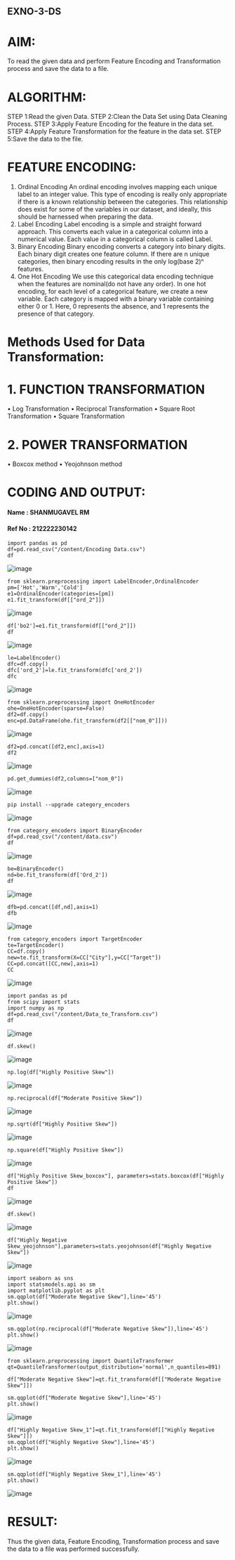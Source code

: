 ## EXNO-3-DS

# AIM:
To read the given data and perform Feature Encoding and Transformation process and save the data to a file.

# ALGORITHM:
STEP 1:Read the given Data.
STEP 2:Clean the Data Set using Data Cleaning Process.
STEP 3:Apply Feature Encoding for the feature in the data set.
STEP 4:Apply Feature Transformation for the feature in the data set.
STEP 5:Save the data to the file.

# FEATURE ENCODING:
1. Ordinal Encoding
An ordinal encoding involves mapping each unique label to an integer value. This type of encoding is really only appropriate if there is a known relationship between the categories. This relationship does exist for some of the variables in our dataset, and ideally, this should be harnessed when preparing the data.
2. Label Encoding
Label encoding is a simple and straight forward approach. This converts each value in a categorical column into a numerical value. Each value in a categorical column is called Label.
3. Binary Encoding
Binary encoding converts a category into binary digits. Each binary digit creates one feature column. If there are n unique categories, then binary encoding results in the only log(base 2)ⁿ features.
4. One Hot Encoding
We use this categorical data encoding technique when the features are nominal(do not have any order). In one hot encoding, for each level of a categorical feature, we create a new variable. Each category is mapped with a binary variable containing either 0 or 1. Here, 0 represents the absence, and 1 represents the presence of that category.

# Methods Used for Data Transformation:
  # 1. FUNCTION TRANSFORMATION
• Log Transformation
• Reciprocal Transformation
• Square Root Transformation
• Square Transformation
  # 2. POWER TRANSFORMATION
• Boxcox method
• Yeojohnson method

# CODING AND OUTPUT:
#### Name : SHANMUGAVEL RM
#### Ref No : 212222230142
```
import pandas as pd
df=pd.read_csv("/content/Encoding Data.csv")
df
```
![image](https://github.com/22008650/EXNO-3-DS/assets/122548204/605e13a3-5e7d-48d1-b849-4fc92477bc5e)

```
from sklearn.preprocessing import LabelEncoder,OrdinalEncoder
pm=['Hot','Warm','Cold']
e1=OrdinalEncoder(categories=[pm])
e1.fit_transform(df[["ord_2"]])
```
![image](https://github.com/22008650/EXNO-3-DS/assets/122548204/b89b1882-1a2e-4f3d-800f-d29026e91603)


```
df['bo2']=e1.fit_transform(df[["ord_2"]])
df
```
![image](https://github.com/22008650/EXNO-3-DS/assets/122548204/bab8d528-dec6-4866-aac4-488ac89c96ba)

```
le=LabelEncoder()
dfc=df.copy()
dfc['ord_2']=le.fit_transform(dfc['ord_2'])
dfc
```
![image](https://github.com/22008650/EXNO-3-DS/assets/122548204/70cc74f8-4bf9-4a47-8104-663444df062d)

```
from sklearn.preprocessing import OneHotEncoder
ohe=OneHotEncoder(sparse=False)
df2=df.copy()
enc=pd.DataFrame(ohe.fit_transform(df2[["nom_0"]]))
```
![image](https://github.com/22008650/EXNO-3-DS/assets/122548204/f571ed58-56ad-4939-8a31-b8b00b89081f)


```
df2=pd.concat([df2,enc],axis=1)
df2
```
![image](https://github.com/22008650/EXNO-3-DS/assets/122548204/1d15705d-75a7-4de6-b8d1-3eb577b694b1)

```
pd.get_dummies(df2,columns=["nom_0"])
```
![image](https://github.com/22008650/EXNO-3-DS/assets/122548204/927828d3-f11f-44ea-87fc-a39fac4c2c09)


```
pip install --upgrade category_encoders
```
![image](https://github.com/22008650/EXNO-3-DS/assets/122548204/20ed386a-e4b1-4109-b042-00e62efc6286)

```
from category_encoders import BinaryEncoder
df=pd.read_csv("/content/data.csv")
df
```
![image](https://github.com/22008650/EXNO-3-DS/assets/122548204/65d66e02-a658-482e-b796-056f862d6ddf)

```
be=BinaryEncoder()
nd=be.fit_transform(df['Ord_2'])
df
```
![image](https://github.com/22008650/EXNO-3-DS/assets/122548204/62b3adca-dbe5-4f01-8969-3218e8b0a45f)


```
dfb=pd.concat([df,nd],axis=1)
dfb
```
![image](https://github.com/22008650/EXNO-3-DS/assets/122548204/ff028c2f-d75e-438d-bc7c-b349b6359d2d)

```
from category_encoders import TargetEncoder
te=TargetEncoder()
CC=df.copy()
new=te.fit_transform(X=CC["City"],y=CC["Target"])
CC=pd.concat([CC,new],axis=1)
CC
```
![image](https://github.com/22008650/EXNO-3-DS/assets/122548204/175ed370-1502-4ca4-b137-3f2215dfc2af)


```
import pandas as pd
from scipy import stats
import numpy as np
df=pd.read_csv("/content/Data_to_Transform.csv")
df
```
![image](https://github.com/22008650/EXNO-3-DS/assets/122548204/425d6386-3cea-481d-bd64-e52376368df8)

```
df.skew()
```
![image](https://github.com/22008650/EXNO-3-DS/assets/122548204/02b25bdf-9bb7-4785-be78-fafdc47af83c)

```
np.log(df["Highly Positive Skew"])
```
![image](https://github.com/22008650/EXNO-3-DS/assets/122548204/240e95ed-5a07-4d9d-a379-a68fb25bb43a)


```
np.reciprocal(df["Moderate Positive Skew"])
```
![image](https://github.com/22008650/EXNO-3-DS/assets/122548204/b9e141b3-c952-4075-baff-ae7694ed7e6c)


```
np.sqrt(df["Highly Positive Skew"])
```
![image](https://github.com/22008650/EXNO-3-DS/assets/122548204/753f1c4b-8914-473a-b9f8-2350f99516e1)


```
np.square(df["Highly Positive Skew"])
```
![image](https://github.com/22008650/EXNO-3-DS/assets/122548204/e2c672f8-32cc-4ed8-9937-f2f87b647ceb)


```
df["Highly Positive Skew_boxcox"], parameters=stats.boxcox(df["Highly Positive Skew"])
df
```
![image](https://github.com/22008650/EXNO-3-DS/assets/122548204/6e5c3d01-3fad-49ef-a59e-4b321810d95e)


```
df.skew()
```
![image](https://github.com/22008650/EXNO-3-DS/assets/122548204/f4e7305f-5e0e-4c78-9759-49b83495ad21)


```
df["Highly Negative Skew_yeojohnson"],parameters=stats.yeojohnson(df["Highly Negative Skew"])
```
![image](https://github.com/22008650/EXNO-3-DS/assets/122548204/7d43f3c8-3d8d-473b-ba49-798e774d515d)


```
import seaborn as sns
import statsmodels.api as sm
import matplotlib.pyplot as plt
sm.qqplot(df["Moderate Negative Skew"],line='45')
plt.show()
```
![image](https://github.com/22008650/EXNO-3-DS/assets/122548204/35eeaf6a-7eba-4755-b0f6-16dfb76658c2)

```
sm.qqplot(np.reciprocal(df["Moderate Negative Skew"]),line='45')
plt.show()
```
![image](https://github.com/22008650/EXNO-3-DS/assets/122548204/e73d6fea-aa9d-47a5-b35b-eeed6646a0b1)


```
from sklearn.preprocessing import QuantileTransformer
qt=QuantileTransformer(output_distribution='normal',n_quantiles=891)

df["Moderate Negative Skew"]=qt.fit_transform(df[["Moderate Negative Skew"]])

sm.qqplot(df["Moderate Negative Skew"],line='45')
plt.show()
```
![image](https://github.com/22008650/EXNO-3-DS/assets/122548204/29cb0f5c-affc-4023-a489-a58d64c5263e)


```
df["Highly Negative Skew_1"]=qt.fit_transform(df[["Highly Negative Skew"]])
sm.qqplot(df["Highly Negative Skew"],line='45')
plt.show()
```
![image](https://github.com/22008650/EXNO-3-DS/assets/122548204/e6ab84ac-52b2-4fcc-bf1e-9f8b658fc1af)


```
sm.qqplot(df["Highly Negative Skew_1"],line='45')
plt.show()
```
![image](https://github.com/22008650/EXNO-3-DS/assets/122548204/63c455e4-b80f-4481-818e-bd190c9b78ad)



       
# RESULT:
Thus the given data, Feature Encoding, Transformation process and save the data to a file was performed successfully.
       
